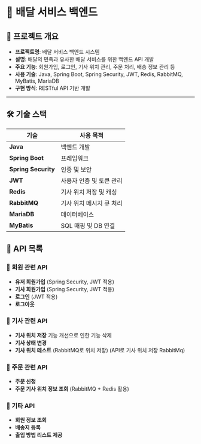 # 🚀 배달 서비스 백엔드

## 📌 프로젝트 개요

- **프로젝트명**: 배달 서비스 백엔드 시스템
- **설명**: 배달의 민족과 유사한 배달 서비스를 위한 백엔드 API 개발
- **주요 기능**: 회원가입, 로그인, 기사 위치 관리, 주문 처리, 배송 정보 관리 등
- **사용 기술**: Java, Spring Boot, Spring Security, JWT, Redis, RabbitMQ, MyBatis, MariaDB
- **구현 방식**: RESTful API 기반 개발

---

## 🛠 기술 스택

| 기술          | 사용 목적              |
| ------------- | ---------------------- |
| **Java**      | 백엔드 개발            |
| **Spring Boot**| 프레임워크              |
| **Spring Security**| 인증 및 보안        |
| **JWT**       | 사용자 인증 및 토큰 관리 |
| **Redis**     | 기사 위치 저장 및 캐싱 |
| **RabbitMQ**  | 기사 위치 메시지 큐 처리 |
| **MariaDB**   | 데이터베이스           |
| **MyBatis**   | SQL 매핑 및 DB 연결    |

## 📜 API 목록

### 🔹 회원 관련 API
- **유저 회원가입** (Spring Security, JWT 적용)
- **기사 회원가입** (Spring Security, JWT 적용)
- **로그인** (JWT 적용)
- **로그아웃**

### 🔹 기사 관련 API
- **기사 위치 저장** 기능 개선으로 인한 기능 삭제
- **기사 상태 변경**
- **기사 위치 테스트** (RabbitMQ로 위치 저장) (API로 기사 위치 저장 RabbitMq)

### 🔹 주문 관련 API
- **주문 신청**
- **주문 기사 위치 정보 조회** (RabbitMQ + Redis 활용)

### 🔹 기타 API
- **회원 정보 조회**
- **배송지 등록**
- **출입 방법 리스트 제공**
